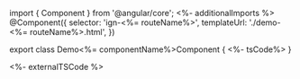 import { Component } from '@angular/core';
<%- additionalImports %>
@Component({
    selector: 'ign-<%= routeName%>',
    templateUrl: './demo-<%= routeName%>.html',
})

export class Demo<%= componentName%>Component {
    <%- tsCode%>
}

<%- externalTSCode %>